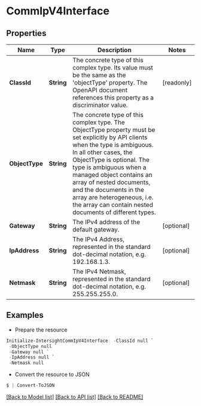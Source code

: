 # CommIpV4Interface
## Properties

Name | Type | Description | Notes
------------ | ------------- | ------------- | -------------
**ClassId** | **String** | The concrete type of this complex type. Its value must be the same as the &#39;objectType&#39; property. The OpenAPI document references this property as a discriminator value. | [readonly] 
**ObjectType** | **String** | The concrete type of this complex type. The ObjectType property must be set explicitly by API clients when the type is ambiguous. In all other cases, the  ObjectType is optional.  The type is ambiguous when a managed object contains an array of nested documents, and the documents in the array are heterogeneous, i.e. the array can contain nested documents of different types. | 
**Gateway** | **String** | The IPv4 address of the default gateway. | [optional] 
**IpAddress** | **String** | The IPv4 Address, represented in the standard dot-decimal notation, e.g. 192.168.1.3. | [optional] 
**Netmask** | **String** | The IPv4 Netmask, represented in the standard dot-decimal notation, e.g. 255.255.255.0. | [optional] 

## Examples

- Prepare the resource
```powershell
Initialize-IntersightCommIpV4Interface  -ClassId null `
 -ObjectType null `
 -Gateway null `
 -IpAddress null `
 -Netmask null
```

- Convert the resource to JSON
```powershell
$ | Convert-ToJSON
```

[[Back to Model list]](../README.md#documentation-for-models) [[Back to API list]](../README.md#documentation-for-api-endpoints) [[Back to README]](../README.md)

